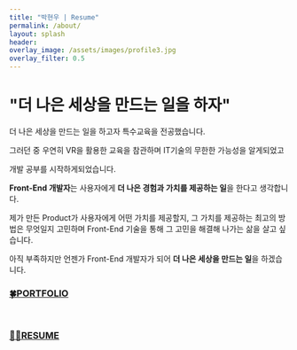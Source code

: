 ```yaml
---
title: "박현우 | Resume"
permalink: /about/
layout: splash
header:
overlay_image: /assets/images/profile3.jpg
overlay_filter: 0.5
---
```


# "더 나은 세상을 만드는 일을 하자"

더 나은 세상을 만드는 일을 하고자 특수교육을 전공했습니다.

그러던 중 우연히 VR을 활용한 교육을 참관하며 IT기술의 무한한 가능성을 알게되었고

개발 공부를 시작하게되었습니다.

**Front-End 개발자**는 사용자에게 **더 나은 경험과 가치를 제공하는 일**을 한다고 생각합니다.

제가 만든 Product가 사용자에게 어떤 가치를 제공할지, 그 가치를 제공하는 최고의 방법은 무엇일지 고민하며 Front-End 기술을 통해 그 고민을 해결해 나가는 삶을 살고 싶습니다.

아직 부족하지만 언젠가 Front-End 개발자가 되어 **더 나은 세상을 만드는 일**을 하겠습니다.
<br>

### [🍀PORTFOLIO](https://fabulous-bed-afc.notion.site/601b28463e824b8f95942677423b643b)

<br>

### [👨‍💻RESUME](https://fabulous-bed-afc.notion.site/601b28463e824b8f95942677423b643b)
